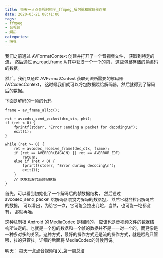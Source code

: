 ```yaml
---
title: 每天一点点音视频相关_ffmpeg_解包器和解码器连接
date: 2020-03-21 08:41:00
tags:
- ffmpeg
- 音视频
- 解码
categories:
- 编程
---
```


我们之前通过 AVFormatContext 创建并打开了一个音视频文件， 获取到特定的流， 然后通过 av_read_frame 从其中获取一个一个的包， 这些包里存储的是编码的数据。

然后，我们又通过 AVFormatContext 获取到流所需要的解码器 AVCodecContext， 这时候我们就可以将包数据喂给解码器，然后就得到了解码后的数据。

下面是解码的一帧的代码

```
frame = av_frame_alloc();

ret = avcodec_send_packet(dec_ctx, pkt);
if (ret < 0) {
    fprintf(stderr, "Error sending a packet for decoding\n");
    exit(1);
}

while (ret >= 0) {
    ret = avcodec_receive_frame(dec_ctx, frame);
    if (ret == AVERROR(EAGAIN) || ret == AVERROR_EOF)
        return;
    else if (ret < 0) {
        fprintf(stderr, "Error during decoding\n");
        exit(1);
    }
    // 获取到解码后的帧数据
}

```

首先，可以看到初始化了一个解码后的帧数据结构， 然后通过 avcodec_send_packet 给解码器喂食为解码的数据包， 然后它就会拉出解码后的数据， 可以看出，为给它一次，它可能会拉出几坨，当然，也可能一坨都没有， 那就再唯。

这种机制根 Android 的 MediaCodec 是相同的， 应该也是音视频文件的数据结构所决定的。也就是一个包的数据和一个帧的数据并不是一一对一个的，而更像是一种多对多的关系。这种方式，最好的操作方式还是流的操作方式，就是喂的只管喂，拉的只管拉。详细的后面将 MediaCodec的时候再说。

明天： 每天一点点音视频相关_第一周总结
